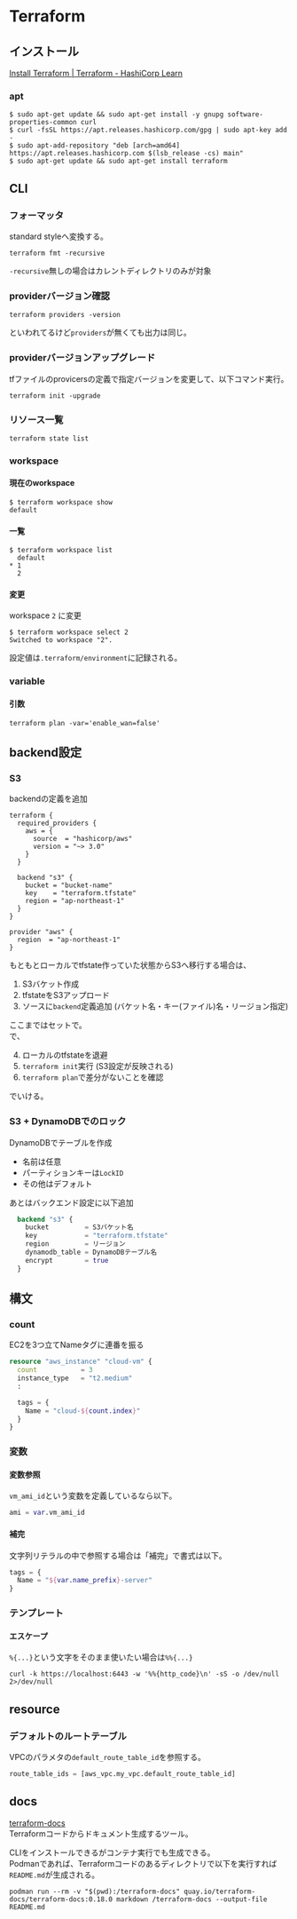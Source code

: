 # Terraform

## インストール

[Install Terraform | Terraform - HashiCorp Learn](https://learn.hashicorp.com/tutorials/terraform/install-cli)

### apt

```console
$ sudo apt-get update && sudo apt-get install -y gnupg software-properties-common curl
$ curl -fsSL https://apt.releases.hashicorp.com/gpg | sudo apt-key add -
$ sudo apt-add-repository "deb [arch=amd64] https://apt.releases.hashicorp.com $(lsb_release -cs) main"
$ sudo apt-get update && sudo apt-get install terraform
```

## CLI

### フォーマッタ

standard styleへ変換する。

```console
terraform fmt -recursive
```

`-recursive`無しの場合はカレントディレクトリのみが対象

### providerバージョン確認

```console
terraform providers -version
```

といわれてるけど`providers`が無くても出力は同じ。

### providerバージョンアップグレード

tfファイルのprovicersの定義で指定バージョンを変更して、以下コマンド実行。

```console
terraform init -upgrade
```

### リソース一覧

```console
terraform state list
```

### workspace

#### 現在のworkspace

```console
$ terraform workspace show
default
```

#### 一覧

```console
$ terraform workspace list
  default
* 1
  2
```

#### 変更

workspace `2` に変更

```console
$ terraform workspace select 2
Switched to workspace "2".
```

設定値は`.terraform/environment`に記録される。

### variable

#### 引数

```console
terraform plan -var='enable_wan=false'
```

## backend設定

### S3

backendの定義を追加

```hcl
terraform {
  required_providers {
    aws = {
      source  = "hashicorp/aws"
      version = "~> 3.0"
    }
  }

  backend "s3" {
    bucket = "bucket-name"
    key    = "terraform.tfstate"
    region = "ap-northeast-1"
  }
}

provider "aws" {
  region  = "ap-northeast-1"
}
```

もともとローカルでtfstate作っていた状態からS3へ移行する場合は、

1. S3バケット作成
2. tfstateをS3アップロード
3. ソースに`backend`定義追加 (バケット名・キー(ファイル)名・リージョン指定)

ここまではセットで。  
で、

4. ローカルのtfstateを退避
5. `terraform init`実行 (S3設定が反映される)
6. `terraform plan`で差分がないことを確認

でいける。

### S3 + DynamoDBでのロック

DynamoDBでテーブルを作成

- 名前は任意
- パーティションキーは`LockID`
- その他はデフォルト

あとはバックエンド設定に以下追加

```terraform
  backend "s3" {
    bucket         = S3バケット名
    key            = "terraform.tfstate"
    region         = リージョン
    dynamodb_table = DynamoDBテーブル名
    encrypt        = true
  }
```

## 構文

### count

EC2を3つ立てNameタグに連番を振る

```terraform
resource "aws_instance" "cloud-vm" {
  count           = 3
  instance_type   = "t2.medium"
  :

  tags = {
    Name = "cloud-${count.index}"
  }
}
```

### 変数

#### 変数参照

`vm_ami_id`という変数を定義しているなら以下。

```terraform
ami = var.vm_ami_id
```

#### 補完

文字列リテラルの中で参照する場合は「補完」で書式は以下。

```terraform
tags = {
  Name = "${var.name_prefix}-server"
}
```

### テンプレート

#### エスケープ

`%{...}`という文字をそのまま使いたい場合は`%%{...}`

```
curl -k https://localhost:6443 -w '%%{http_code}\n' -sS -o /dev/null 2>/dev/null
```

## resource

### デフォルトのルートテーブル

VPCのパラメタの`default_route_table_id`を参照する。

```terraform
route_table_ids = [aws_vpc.my_vpc.default_route_table_id]
```

## docs

[terraform-docs](https://terraform-docs.io/)  
Terraformコードからドキュメント生成するツール。

CLIをインストールできるがコンテナ実行でも生成できる。  
Podmanであれば、Terraformコードのあるディレクトリで以下を実行すれば`README.md`が生成される。

```console
podman run --rm -v "$(pwd):/terraform-docs" quay.io/terraform-docs/terraform-docs:0.18.0 markdown /terraform-docs --output-file README.md
```
